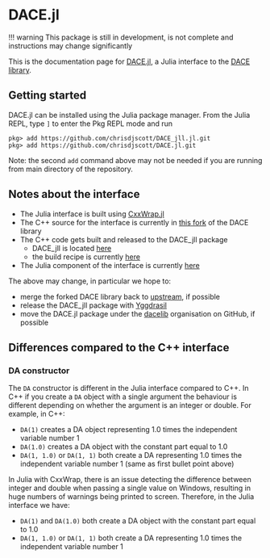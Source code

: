 # DACE.jl

!!! warning
    This package is still in development, is not complete and instructions may change significantly

This is the documentation page for [DACE.jl](https://github.com/chrisdjscott/DACE.jl),
a Julia interface to the [DACE library](https://github.com/dacelib/dace).

## Getting started

DACE.jl can be installed using the Julia package manager. From the Julia REPL,
type `]` to enter the Pkg REPL mode and run

```
pkg> add https://github.com/chrisdjscott/DACE_jll.jl.git
pkg> add https://github.com/chrisdjscott/DACE.jl.git
```

Note: the second `add` command above may not be needed if you are
running from main directory of the repository.

## Notes about the interface

- The Julia interface is built using [CxxWrap.jl](https://github.com/JuliaInterop/CxxWrap.jl)
- The C++ source for the interface is currently in [this fork](https://github.com/chrisdjscott/dace/tree/julia-interface/interfaces/julia)
  of the DACE library
- The C++ code gets built and released to the DACE\_jll package
  - DACE\_jll is located [here](https://github.com/chrisdjscott/DACE_jll.jl)
  - the build recipe is currently [here](https://github.com/chrisdjscott/Yggdrasil/tree/beacbce0777417d58d748729e5bc1ab73604aa93/D/DACE)
- The Julia component of the interface is currently [here](https://github.com/chrisdjscott/DACE.jl)

The above may change, in particular we hope to:

- merge the forked DACE library back to [upstream](https://github.com/dacelib/dace), if possible
- release the DACE\_jll package with [Yggdrasil](https://github.com/JuliaPackaging/Yggdrasil)
- move the DACE.jl package under the [dacelib](https://github.com/dacelib) organisation on GitHub, if possible

## Differences compared to the C++ interface

### DA constructor

The `DA` constructor is different in the Julia interface compared to C++. In C++ if you create a
`DA` object with a single argument the behaviour is different depending on whether the argument is
an integer or double. For example, in C++:

- `DA(1)` creates a DA object representing 1.0 times the independent variable number 1
- `DA(1.0)` creates a DA object with the constant part equal to 1.0
- `DA(1, 1.0)` or `DA(1, 1)` both create a DA representing 1.0 times the independent variable number 1 (same as first bullet point above)

In Julia with CxxWrap, there is an issue detecting the difference between integer and double when passing a single value on Windows,
resulting in huge numbers of warnings being printed to screen. Therefore, in the Julia interface we have:

- `DA(1)` and `DA(1.0)` both create a DA object with the constant part equal to 1.0
- `DA(1, 1.0)` or `DA(1, 1)` both create a DA representing 1.0 times the independent variable number 1
